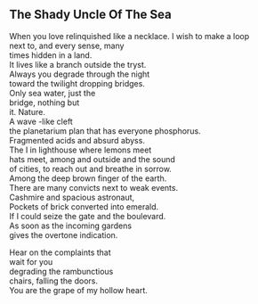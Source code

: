 The Shady Uncle Of The Sea
--------------------------
When you love relinquished like a necklace. I wish to make a loop  
next to, and every sense, many  
times hidden in a land.  
It lives like a branch outside the tryst.  
Always you degrade through the night  
toward the twilight dropping bridges.  
Only sea water, just the  
bridge, nothing but  
it. Nature.  
A wave -like cleft  
the planetarium plan that has everyone phosphorus.  
Fragmented acids and absurd abyss.  
The I in lighthouse where lemons meet  
hats meet, among and outside and the sound  
of cities, to reach out and breathe in sorrow.  
Among the deep brown finger of the earth.  
There are many convicts next to weak events.  
Cashmire and spacious astronaut,  
Pockets of brick converted into emerald.  
If I could seize the gate and the boulevard.  
As soon as the incoming gardens  
gives the overtone indication.  
  
Hear on the complaints that  
wait for you  
degrading the rambunctious  
chairs, falling the doors.  
You are the grape of my hollow heart.  
